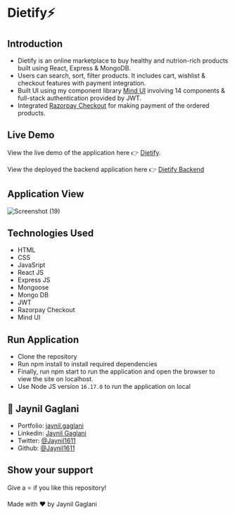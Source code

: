 # Dietify⚡

## Introduction
- Dietify is an online marketplace to buy healthy and nutrion-rich products built using React, Express & MongoDB.
- Users can search, sort, filter products. It includes cart, wishlist & checkout features with payment integration.
- Built UI using my component library [Mind UI](https://mind-ui.netlify.app/) involving 14 components & full-stack authentication provided by JWT.
- Integrated [Razorpay Checkout](https://razorpay.com/docs/payments/payment-gateway/web-integration/standard/) for making payment of the ordered products.

## Live Demo
View the live demo of the application here 👉 [Dietify](https://dietify.vercel.app/).

View the deployed the backend application here 👉 [Dietify Backend](https://dietify-backend.vercel.app/)

## Application View
![Screenshot (19)](https://user-images.githubusercontent.com/48921037/187073516-12f0000f-1325-4ee8-903b-575f93c0607c.png)


## Technologies Used
- HTML
- CSS
- JavaSript
- React JS
- Express JS
- Mongoose
- Mongo DB
- JWT
- Razorpay Checkout
- Mind UI

## Run Application
- Clone the repository
- Run npm install to install required dependencies
- Finally, run npm start to run the application and open the browser to view the site on localhost.
- Use Node JS version `16.17.0` to run the application on local

## 👤 **Jaynil Gaglani**
- Portfolio: [jaynil.gaglani](https://bit.ly/jaynil-profile)
- Linkedin: [Jaynil Gaglani](https://www.linkedin.com/in/jaynilgaglani/)
- Twitter: [@Jaynil1611](https://twitter.com/Jaynil_Gaglani)
- Github: [@Jaynil1611](https://github.com/Jaynil1611)

## Show your support
Give a ⭐️ if you like this repository!

Made with ❤️ by Jaynil Gaglani
